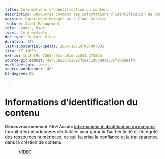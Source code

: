 ```yaml
---
title: Informations d’identification du contenu
description: Découvrez comment les informations d’identification de contenu AEM Assets fournissent des métadonnées vérifiables pour garantir l’authenticité et l’intégrité des ressources numériques.
version: Experience Manager as a Cloud Service
feature: Asset Management
role: Leader, User
level: Intermediate
doc-type: Feature Video
duration: 229
last-substantial-update: 2024-12-19T00:00:00Z
jira: KT-15659
exl-id: 1b12e19c-7d01-49cc-b81d-cc843cd7432b
source-git-commit: 48433a5367c281cf5a1c106b08a1306f1b0e8ef4
workflow-type: tm+mt
source-wordcount: '48'
ht-degree: 0%

---
```



# Informations d’identification du contenu

Découvrez comment AEM Assets [informations d’identification de contenu](https://experienceleague.adobe.com/fr/docs/experience-manager-cloud-service/content/assets/assets-view/content-credentials) fournit des métadonnées vérifiables pour garantir l’authenticité et l’intégrité des ressources numériques, ce qui favorise la confiance et la transparence dans la création de contenu.

>[!VIDEO](https://video.tv.adobe.com/v/3441713/?learn=on&enablevpops&captions=fre_fr)
